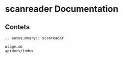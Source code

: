 # scanreader Documentation

## Contets

```{eval-rst}
.. autosummary:: scanreader
```

```{toctree}
usage.md
apidocs/index
```
